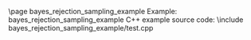 \page bayes_rejection_sampling_example Example: bayes_rejection_sampling_example
C++ example source code:
\include bayes_rejection_sampling_example/test.cpp
